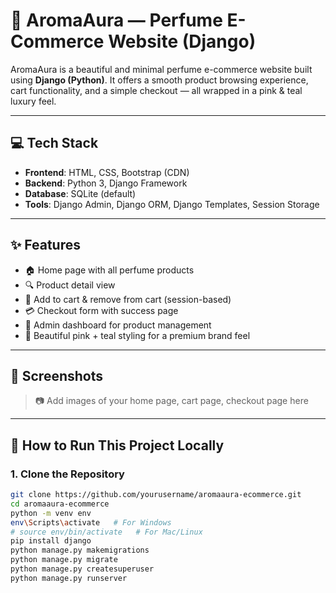 # 🌸 AromaAura — Perfume E-Commerce Website (Django)

AromaAura is a beautiful and minimal perfume e-commerce website built using **Django (Python)**. It offers a smooth product browsing experience, cart functionality, and a simple checkout — all wrapped in a pink & teal luxury feel.

---

## 💻 Tech Stack

- **Frontend**: HTML, CSS, Bootstrap (CDN)
- **Backend**: Python 3, Django Framework
- **Database**: SQLite (default)
- **Tools**: Django Admin, Django ORM, Django Templates, Session Storage

---

## ✨ Features

- 🏠 Home page with all perfume products  
- 🔍 Product detail view  
- 🛒 Add to cart & remove from cart (session-based)  
- 💳 Checkout form with success page  
- 🧾 Admin dashboard for product management  
- 🎨 Beautiful pink + teal styling for a premium brand feel  

---

## 📸 Screenshots

> 📷 Add images of your home page, cart page, checkout page here

---

## 🚀 How to Run This Project Locally

### 1. Clone the Repository
```bash
git clone https://github.com/yourusername/aromaaura-ecommerce.git
cd aromaaura-ecommerce
python -m venv env
env\Scripts\activate   # For Windows
# source env/bin/activate   # For Mac/Linux
pip install django
python manage.py makemigrations
python manage.py migrate
python manage.py createsuperuser
python manage.py runserver
